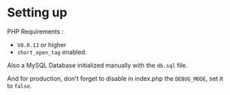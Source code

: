 # Setting up

PHP Requirements :
* `V8.0.13` or higher
* `short_open_tag` enabled.

Also a MySQL Database initialized manually with the `db.sql` file.

And for production, don't forget to disable in index.php the `DEBUG_MODE`, set it to `false`.